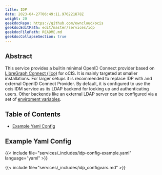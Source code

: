 ```yaml
---
title: IDP
date: 2023-04-27T06:49:11.976221878Z
weight: 20
geekdocRepo: https://github.com/owncloud/ocis
geekdocEditPath: edit/master/services/idp
geekdocFilePath: README.md
geekdocCollapseSection: true
---
```


<!-- Do not edit this file, it is autogenerated. Edit the service README.md instead -->

## Abstract

This service provides a builtin minimal OpenID Connect provider based on
[LibreGraph Connect (lico)](https://github.com/libregraph/lico) for oCIS.
It is mainly targeted at smaller installations. For larger setups it is
recommended to replace IDP with and external OpenID Connect Provider.
By default, it is configured to use the ocis IDM service as its LDAP backend for
looking up and authenticating users. Other backends like an external LDAP
server can be configured via a set of
[enviroment variables](https://owncloud.dev/services/idp/configuration/#environment-variables).

## Table of Contents

* [Example Yaml Config](#example-yaml-config)

## Example Yaml Config

{{< include file="services/_includes/idp-config-example.yaml"  language="yaml" >}}

{{< include file="services/_includes/idp_configvars.md" >}}

